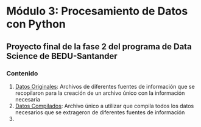 # Módulo 3: Procesamiento de Datos con Python
## Proyecto final de la fase 2 del programa de Data Science de BEDU-Santander 
### Contenido
1. [Datos Originales](https://github.com/POF77/Proyecto.BEDU.ModuloII/tree/main/Datos_crudos): Archivos de diferentes fuentes de información que se recopilaron para la creación de un archivo único con la información necesaria
2. [Datos Compilados](https://github.com/POF77/Proyecto.BEDU.ModuloII/tree/main/Datos_nuevos): Archivo único a utilizar que compila todos los datos necesarios que se extrageron de diferentes fuentes de información
3. 
